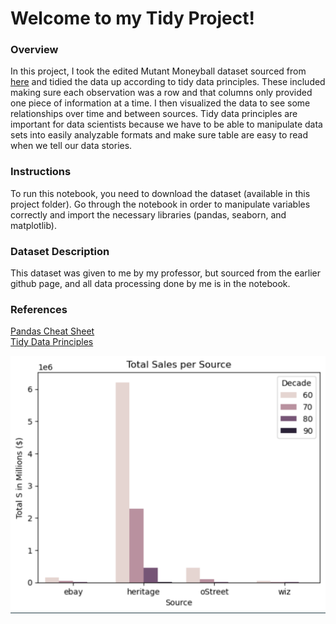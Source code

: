 # Welcome to my Tidy Project!

### Overview

In this project, I took the edited Mutant Moneyball dataset sourced from [here](https://github.com/EliCash82/mutantmoneyball/tree/main) and tidied the data up according to tidy data principles. These included making sure each observation was a row and that columns only provided one piece of information at a time. I then visualized the data to see some relationships over time and between sources. Tidy data principles are important for data scientists because we have to be able to manipulate data sets into easily analyzable formats and make sure table are easy to read when we tell our data stories. 

### Instructions

To run this notebook, you need to download the dataset (available in this project folder). Go through the notebook in order to manipulate variables correctly and import the necessary libraries (pandas, seaborn, and matplotlib). 

### Dataset Description

This dataset was given to me by my professor, but sourced from the earlier github page, and all data processing done by me is in the notebook.

### References

[Pandas Cheat Sheet](https://pandas.pydata.org/Pandas_Cheat_Sheet.pdf)    
[Tidy Data Principles](https://vita.had.co.nz/papers/tidy-data.pdf)


![Graph showing Total Sales by Source](TidyProjectBarGraph.png)







